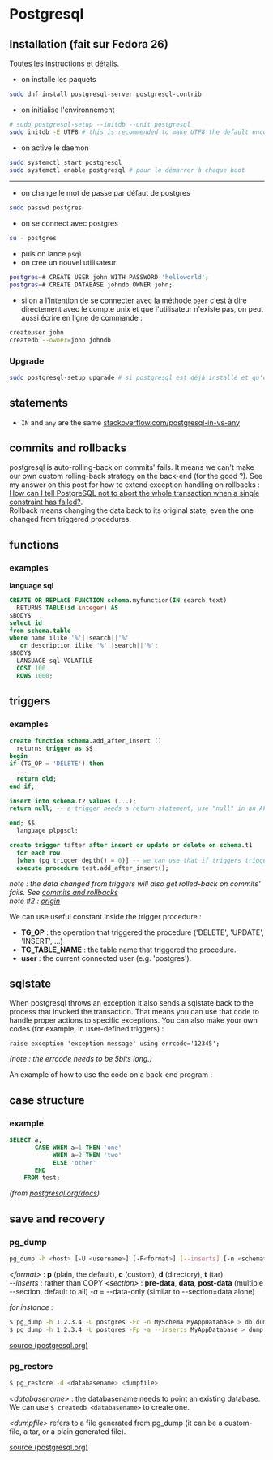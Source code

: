# Postgresql

## Installation (fait sur Fedora 26)
Toutes les [instructions et détails](https://fedoraproject.org/wiki/PostgreSQL).

- on installe les paquets
```bash
sudo dnf install postgresql-server postgresql-contrib
```
- on initialise l'environnement
```bash
# sudo postgresql-setup --initdb --unit postgresql
sudo initdb -E UTF8 # this is recommended to make UTF8 the default encoding of databases.
```
- on active le daemon
```bash
sudo systemctl start postgresql
sudo systemctl enable postgresql # pour le démarrer à chaque boot
```
---
- on change le mot de passe par défaut de postgres
```bash
sudo passwd postgres
```
- on se connect avec postgres
```bash
su - postgres
```
- puis on lance `psql`
- on crée un nouvel utilisateur
```bash
postgres=# CREATE USER john WITH PASSWORD 'helloworld';
postgres=# CREATE DATABASE johndb OWNER john;
```
- si on a l'intention de se connecter avec la méthode `peer` c'est à dire directement avec le compte unix et que l'utilisateur n'existe pas, on peut aussi écrire en ligne de commande :
```bash
createuser john
createdb --owner=john johndb
```

### Upgrade
```bash
sudo postgresql-setup upgrade # si postgresql est déjà installé et qu'on souhaite juste faire une mise à jour
```

## statements

- `IN` and `any` are the same [stackoverflow.com/postgresql-in-vs-any](https://stackoverflow.com/questions/30263671/postgresql-in-vs-any "stackoverflow")

## <a name="commits"></a> commits and rollbacks

postgresql is auto-rolling-back on commits' fails. It means we can't make our own custom rolling-back strategy on the back-end (for the good ?). See my answer on this post for how to extend exception handling on rollbacks : [How can I tell PostgreSQL not to abort the whole transaction when a single constraint has failed?](https://stackoverflow.com/questions/9436122/how-can-i-tell-postgresql-not-to-abort-the-whole-transaction-when-a-single-const/46229608#46229608).  
Rollback means changing the data back to its original state, even the one changed from triggered procedures.

## functions

### examples

**language sql**

```sql
CREATE OR REPLACE FUNCTION schema.myfunction(IN search text)
  RETURNS TABLE(id integer) AS
$BODY$
select id
from schema.table
where name ilike '%'||search||'%'
   or description ilike '%'||search||'%';
$BODY$
  LANGUAGE sql VOLATILE
  COST 100
  ROWS 1000;
```

## triggers
### examples
```sql
create function schema.add_after_insert ()
  returns trigger as $$
begin
if (TG_OP = 'DELETE') then
  ...
  return old;
end if;

insert into schema.t2 values (...);
return null; -- a trigger needs a return statement, use "null" in an AFTER trigger if nothing is to be returned or else "NEW" or "OLD"

end; $$
  language plpgsql;

create trigger tafter after insert or update or delete on schema.t1
  for each row
  [when (pg_trigger_depth() = 0)] -- we can use that if triggers trigger others triggers, and need to prevent a recursive loop (see note #2).
  execute procedure test.add_after_insert();
```
 
*note : the data changed from triggers will also get rolled-back on commits' fails. See [commits and rollbacks](#commits)*  
*note #2 : [origin](https://stackoverflow.com/a/14262289/773595)*

We can use useful constant inside the trigger procedure :

- **TG_OP** : the operation that triggered the procedure ('DELETE', 'UPDATE', 'INSERT', ...)
- **TG_TABLE_NAME** : the table name that triggered the procedure.
- **user** : the current connected user (e.g. 'postgres').

## sqlstate

When postgresql throws an exception it also sends a sqlstate back to the process that invoked the transaction. That means you can use that code to handle proper actions to specific exceptions. You can also make your own codes (for example, in user-defined triggers) :

```plpgsql
raise exception 'exception message' using errcode='12345';
```
*(note : the errcode needs to be 5bits long.)*

An example of how to use the code on a back-end program : 


## case structure

### example
```sql
SELECT a,
       CASE WHEN a=1 THEN 'one'
            WHEN a=2 THEN 'two'
            ELSE 'other'
       END
    FROM test;
```
*(from [postgresql.org/docs](https://www.postgresql.org/docs/7.4/static/functions-conditional.html))*

## save and recovery

### pg_dump

```bash
pg_dump -h <host> [-U <username>] [-F<format>] [--inserts] [-n <schema>] [--section=<section> ... | -a] <databasename> > <dumpfile>
```
*\<format\>* : **p** (plain, the default), **c** (custom), **d** (directory), **t** (tar)  
*--inserts* : rather than COPY
*\<section\>* : **pre-data**, **data**, **post-data** (multiple --section, default to all)
*-a* = --data-only (similar to --section=data alone)

*for instance :*
```bash
$ pg_dump -h 1.2.3.4 -U postgres -Fc -n MySchema MyAppDatabase > db.dump
$ pg_dump -h 1.2.3.4 -U postgres -Fp -a --inserts MyAppDatabase > dump.sql
```

<a target=_blank href="https://www.postgresql.org/docs/10/static/app-pgdump.html">source (postgresql.org)</a>

### pg_restore

```bash
$ pg_restore -d <databasename> <dumpfile>
```
*\<databasename\>* : the databasename needs to point an existing database. We can use `$ createdb <databasename>` to create one.

*\<dumpfile\>* refers to a file generated from pg_dump (it can be a custom-file, a tar, or a plain generated file).

[source (postgresql.org)](https://www.postgresql.org/docs/10/static/app-pgrestore.html)
